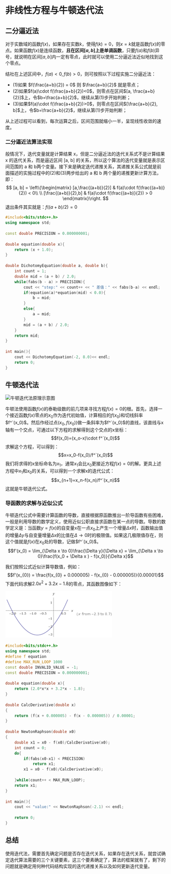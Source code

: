 # 非线性方程与牛顿迭代法
## 二分逼近法
对于实数域的函数$f(x)$，如果存在实数$k$，使得$f(k)=0$，则$x=k$就是函数$f(x)$的零点。如果函数$f(x)$是连续函数，**且在区间$[a,b]$上是单调函数**，只要$f(a)$和$f(b)$异号，就说明在区间$[a,b]$内一定有零点，此时就可以使用二分逼近法近似地找到这个零点。

结社在上述区间中，$f(a)<0,f(b)>0$，则可按照以下过程实施二分逼近法：
- (1)如果 $f(\frac{a+b}{2}) = 0$ 则 $\frac{a+b}{2}$ 就是零点；
- (2)如果$f(a)\cdot f(\frac{a+b}{2})<0$，则零点在区间$[a, \frac{a+b}{2}]$上，令$b=\frac{a+b}{2}$，继续从第(1)步开始判断；
- (3)如果$f(a)\cdot f(\frac{a+b}{2})>0$，则零点在区间$[\frac{a+b}{2}, b]$上，令$b=\frac{a+b}{2}$，继续从第(1)步开始判断；

从上述过程可以看到，每次运算之后，区间范围就缩小一半，呈现线性收敛的速度。

### 二分逼近法算法实现
般情况下，迭代变量就是计算结果 x，但是二分逼近法的迭代关系式不是计算结果 x 的迭代关系，而是逼近区间 [a, b]​ 的关系，所以这个算法的迭代变量就是表示区间范围的 a​ 和 b​ 两个变量。接下来是确定迭代递推关系，其递推关系公式就是前面描述的实施过程中的(2)和(3)两步给出的 a​ 和 b​ 两个量的递推更新计算方法，即：
$$
[a, b] = \left\{\begin{matrix}
[a,\frac{(a+b)}{2}] & f(a)\cdot f(\frac{(a+b)}{2}) < 0\\ 
\\
[\frac{(a+b)}{2},b] & f(a)\cdot f(\frac{(a+b)}{2}) > 0
\end{matrix}\right.
$$
退出条件其实就是：$f((a+b)/2)=0$
``` C++
#include<bits/stdc++.h>
using namespace std;

const double PRECISION = 0.000000001;

double equation(double x){
	return (x + 1.0);
}

double DichotomyEquation(double a, double b){
	int count = 1;
	double mid = (a + b) / 2.0;
	while(fabs(b - a) > PRECISION){
		cout << "step:" << count++ << " 差值：" << fabs(b-a) << endl;
		if(equation(a)*equation(mid) < 0.0){
			b = mid;
		}
		else{
			a = mid;
		}
		mid = (a + b) / 2.0;
	}
	return mid;	
}

int main(){
	cout << DichotomyEquation(-2, 8.0)<< endl;
	return 0;
}
```
## 牛顿迭代法
![牛顿迭代法原理示意图](https://images.gitbook.cn/d8cbeb30-b284-11e8-a795-a516a53f2f5b)

牛顿法使用函数$f(x)$的泰勒级数的前几项来寻找方程$f(x)=0$的根。首先，选择一个接近函数$f(x)$零点的$x_0$作为迭代初始值，计算相应的$f(x_0)$和切线斜率$f^`(x_0)$。然后作经过点$(x_0,f(x_0))$做一条斜率为$f^`(x_0)$的直线，该直线与x轴有一个交点，可通过以下方程的求解得到这个交点的x坐标：
$$f(x_0)=(x_o-x)\cdot f^`(x_0)$$
求解这个方程，可以得到：
$$x=x_0-f(x_0)/f^`(x_0)$$
我们将求得的x坐标命名为$x_1$，通常$x_1$会比$x_0$更接近方程$f(x)=0$的解。更具上述方程中$x_1$和$x_0$的关系，可以得到一个求解x的迭代公式：
$$x_{n+1}=x_n-f(x_n)/f^`(x_n)$$
这就是牛顿迭代公式。
### 导函数的求解与近似公式
牛顿迭代公式中需要计算函数的导数，直接根据原函数推出一阶导函数有些困难，一般是利用导数的数学定义，使用近似公职直接求函数在某一点的导数。导数的数学定义是：当函数$y=f(x)$的自变量x在一点$x_0$上产生一个增量$\Delta x$时，函数输出值的增量$\Delta y$与自变量增量$\Delta x$的比值在$\Delta \to 0$时的极限值。如果这几极限值存在，则这个值就是$f(x)$在$x_0$处的导数，记做$f^`(x_0)$。
$$f'(x_0) = \lim_{\Delta x \to 0}\frac{\Delta y}{\Delta x} = \lim_{\Delta x \to 0}\frac{f(x_0 + \Delta x ) - f(x_0)}{\Delta x}$$

我们按照公式近似计算导数值，例如：
$$f'(x_{0}) = \frac{f(x_{0} + 0.000005) - f(x_{0} - 0.000005)}{0.00001}$$
下面代码求解$2.0x^2 + 3.2x - 1.8$的零点，其函数图像如下：

![](img\MSP5121377d0cfh6ghea7h00002394b761da0gg556.gif)

``` C++
#include<bits/stdc++.h>
using namespace std;
#define f equation
#define MAX_RUN_LOOP 1000
const double INVALID_VALUE = -1;
const double PRECISION = 0.000000001;

double equation(double x){
	return (2.0*x*x + 3.2*x - 1.8);
}

double CalcDerivative(double x)
{
    return (f(x + 0.000005) - f(x - 0.000005)) / 0.00001;
}

double NewtonRaphson(double x0) 
{
	double x1 = x0 - f(x0)/CalcDerivative(x0);
	int count = 0;
	do{
		if(fabs(x0-x1) < PRECISION)
			return x1;
		x1 = x0 - f(x0)/CalcDerivative(x0);
		
	}while(count++ < MAX_RUN_LOOP);
	return x1;
}

int main(){
	cout << "value:" << NewtonRaphson(-2.1) << endl;
	
	return 0;
}
```

## 总结
使用迭代法，需要首先确定问题是否存在迭代关系，如果存在迭代关系，就尝试确定迭代算法需要的三个关键要素，这三个要素确定了，算法的框架就有了，剩下的问题就是确定用何种代码结构实现的迭代递推关系以及如何更新迭代变量。